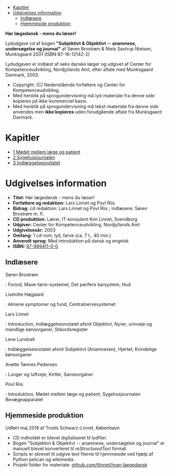 -   [Kapitler](#kapitler)
-   [Udgivelses information](#udgivelses-information)
    -   [Indlæsere](#indlæsere)
    -   [Hjemmeside produktion](#hjemmeside-produktion)

**Hør lægedansk - mens du læser!**

Lydudgave cd af bogen **"Subjektivt & Objektivt -- anamnese,
undersøgelse og journal"** af Søren Brostrøm & Niels Saxtrup Nielsen,
Munksgaard 2001 (ISBN 87-16-12142-2)

Lydudgaven er indlæst af seks danske læger og udgivet af Center for
Kompetenceudvikling, Nordjyllands Amt, efter aftale med Munksgaard
Danmark, 2003.

-   Copyright: (C) Nedenstående forfattere og Center for
    Kompetenceudvikling.
-   Med henblik på sprogundervisning må lyd-materiale fra denne side
    kopieres på ikke-kommerciel basis.
-   Med henblik på sprogundervisning må tekst-materiale fra denne side
    anvendes men **ikke kopieres** uden forudgående aftale fra
    Munksgaard Danmark.

Kapitler
========

-   [1 Mødet mellem læge og
    patient](1_Mødet_mellem_læge_og_patient.rst#)
-   [2 Sygehusjournalen](2_Sygehusjournalen.rst#)
-   [3 Indlæggelsesnotatet](3_Indlæggelsesnotatet#)

Udgivelses information
======================

-   **Titel:** Hør lægedansk - mens du læser!
-   **Forfattere og redaktion:** Lars Linnet og Povl Riis
-   **Bidrag:** cd redaktion: Lars Linnet og Povl Riis ; indlæsere:
    Søren Brostrøm m. fl.
-   **CD produktion:** Lærer, IT-konsulent Kim Linnet, Svendborg
-   **Udgiver:** Center for Kompetenceudvikling, Nordjyllands Amt
-   **Udgivelsesår:** 2003
-   **Omfang:** 1 cd-rom, lyd, farve (ca. 7 t., 40 min.)
-   **Anvendt sprog:** Med introduktion på dansk og engelsk
-   **ISBN:**
    [87-989411-0-0](https://bibliotek.dk/da/work/870970-basis:24592510)

Indlæsere
---------

Søren Brostrøm

:   Forord, Mave-tarm-systemet, Det perifere karsystem, Hud

Liselotte Højgaard

:   Almene symptomer og fund, Centralnervesystemet

Lars Linnet

:   Introduction, Indlæggelsesnotatet afsnit Objektivt, Nyrer, urinveje
    og mandlige kønsorganer, Stikordsregister

Lene Lundvall

:   Indlæggelsesnotatet afsnit Subjektivt (Anamnesen), Hjertet,
    Kvindelige kønsorganer

Anette Tønnes Pedersen

:   Lunger og luftveje, Kirtler, Sanseorganer

Povl Riis

:   Introduktion, Mødet mellem læge og patient, Sygehusjournalen
    Bevægeapparatet

Hjemmeside produktion
---------------------

Udført maj 2018 af Troels Schwarz-Linnet, København

-   CD indholdet er blevet digitaliseret til lydfiler.
-   Bogen "Subjektivt & Objektivt -- anamnese, undersøgelse og journal"
    er manuelt blevet konverteret til *reStructuredText* format.
-   Scripts er skrevet til udgive text filerne til hjemmeside ved hjælp
    af Python pelican og wikimedia.
-   Projekt folder for materiale:
    [github.com/tlinnet/hoer-laegedansk](https://github.com/tlinnet/hoer-laegedansk)
